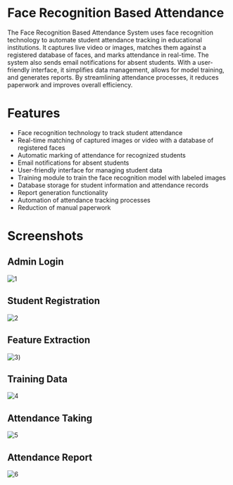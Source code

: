 # Face Recognition Based Attendance
The Face Recognition Based Attendance System uses face recognition technology to automate student attendance tracking in educational institutions. It captures live video or images, matches them against a registered database of faces, and marks attendance in real-time. The system also sends email notifications for absent students. With a user-friendly interface, it simplifies data management, allows for model training, and generates reports. By streamlining attendance processes, it reduces paperwork and improves overall efficiency.

# Features
- Face recognition technology to track student attendance
- Real-time matching of captured images or video with a database of registered faces
- Automatic marking of attendance for recognized students
- Email notifications for absent students
- User-friendly interface for managing student data
- Training module to train the face recognition model with labeled images
- Database storage for student information and attendance records
- Report generation functionality
- Automation of attendance tracking processes
- Reduction of manual paperwork

# Screenshots
## Admin Login
![1](https://github.com/printAsmamaw/Face-Attendance-System/assets/122156542/f2509d99-ec39-4f75-b851-b6b9ab0ffd06)

## Student Registration 
![2](https://github.com/printAsmamaw/Face-Attendance-System/assets/122156542/0c764105-d8b5-46ce-aa9b-da69e12fe7d6)

## Feature Extraction 
![3](https://github.com/printAsmamaw/Face-Attendance-System/assets/122156542/e979e0c8-9ddd-4ffb-b74a-3186c4107afa))

## Training Data

![4](https://github.com/printAsmamaw/Face-Attendance-System/assets/122156542/c14398da-33d5-49d7-902d-3aea654754e6)

## Attendance Taking 

![5](https://github.com/printAsmamaw/Face-Attendance-System/assets/122156542/a13af310-dabd-4f6c-ac0e-6b3bb175c483)

## Attendance Report 

![6](https://github.com/printAsmamaw/Face-Attendance-System/assets/122156542/7ec08a05-76d7-4178-abbe-217004f9ebeb)
